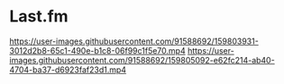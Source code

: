 # Last.fm



https://user-images.githubusercontent.com/91588692/159803931-3012d2b8-65c1-490e-b1c8-06f99c1f5e70.mp4 https://user-images.githubusercontent.com/91588692/159805092-e62fc214-ab40-4704-ba37-d6923faf23d1.mp4
